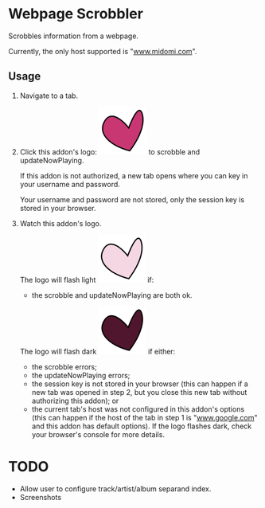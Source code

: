 # Webpage Scrobbler

Scrobbles information from a webpage.

Currently, the only host supported is "www.midomi.com".

## Usage
1. Navigate to a tab.

2. Click this addon's logo:
   ![](/icons/icon.svg)
   to scrobble and updateNowPlaying.

   If this addon is not authorized, a new tab opens where you can key in your username and password.

   Your username and password are not stored, only the session key is stored in your browser.

3. Watch this addon's logo.

   The logo will flash light
   ![](/icons/icon-ok.svg)
   if:
   - the scrobble and updateNowPlaying are both ok.

   The logo will flash dark
   ![](/icons/icon-error.svg)
   if either:
   - the scrobble errors;
   - the updateNowPlaying errors;
   - the session key is not stored in your browser (this can happen if a new tab was opened in step 2, but you close this new tab without authorizing this addon); or
   - the current tab's host was not configured in this addon's options (this can happen if the host of the tab in step 1 is "www.google.com" and this addon has default options).
   If the logo flashes dark, check your browser's console for more details.

# TODO
- Allow user to configure track/artist/album separand index.
- Screenshots
